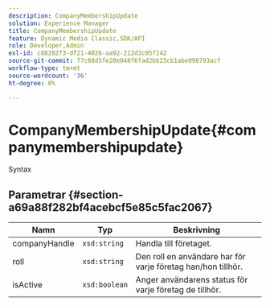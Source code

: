 ```yaml
---
description: CompanyMembershipUpdate
solution: Experience Manager
title: CompanyMembershipUpdate
feature: Dynamic Media Classic,SDK/API
role: Developer,Admin
exl-id: c88202f3-df21-4026-aa92-212d3c05f242
source-git-commit: 77c88d5fe20e048f6fad2bb23cb1abe090793acf
workflow-type: tm+mt
source-wordcount: '36'
ht-degree: 0%

---
```


# CompanyMembershipUpdate{#companymembershipupdate}

Syntax

## Parametrar {#section-a69a88f282bf4acebcf5e85c5fac2067}

| Namn | Typ | Beskrivning |
|---|---|---|
| companyHandle | `xsd:string` | Handla till företaget. |
| roll | `xsd:string` | Den roll en användare har för varje företag han/hon tillhör. |
| isActive | `xsd:boolean` | Anger användarens status för varje företag de tillhör. |
